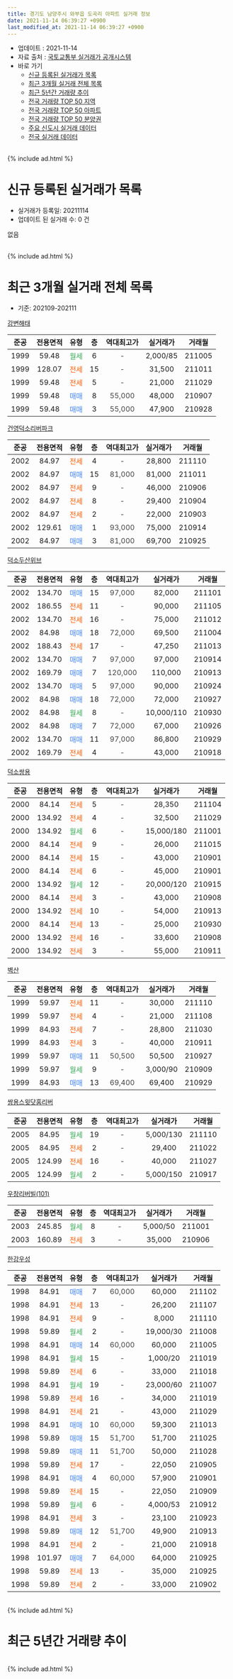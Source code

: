 ```yaml
---
title: 경기도 남양주시 와부읍 도곡리 아파트 실거래 정보
date: 2021-11-14 06:39:27 +0900
last_modified_at: 2021-11-14 06:39:27 +0900
---
```


* 업데이트 : 2021-11-14
* 자료 출처 : [국토교통부 실거래가 공개시스템](http://rt.molit.go.kr)
* 바로 가기
    * [신규 등록된 실거래가 목록](#신규-등록된-실거래가-목록)
    * [최근 3개월 실거래 전체 목록](#최근-3개월-실거래-전체-목록)
    * [최근 5년간 거래량 추이](#최근-5년간-거래량-추이)
    * [전국 거래량 TOP 50 지역](https://inasie.github.io/apt-trade-info/최근-3개월-전국에서-가장-거래가-많이-발생한-지역)
    * [전국 거래량 TOP 50 아파트](https://inasie.github.io/apt-trade-info/최근-3개월-전국에서-가장-거래가-많이-발생한-아파트)
    * [전국 거래량 TOP 50 분양권](https://inasie.github.io/apt-trade-info/최근-3개월-전국에서-가장-거래가-많이-발생한-분양권)
    * [주요 신도시 실거래 데이터](https://inasie.github.io/apt-trade-info/주요-신도시)
    * [전국 실거래 데이터](https://inasie.github.io/apt-trade-info/전국)
<br>
{% include ad.html %}
<br>

# 신규 등록된 실거래가 목록
* 실거래가 등록일: 20211114
* 업데이트 된 실거래 수: 0 건

없음

<br>
{% include ad.html %}
<br>

# 최근 3개월 실거래 전체 목록
* 기준: 202109-202111


[강변해태](https://search.naver.com/search.naver?query=%EA%B2%BD%EA%B8%B0%EB%8F%84+%EB%82%A8%EC%96%91%EC%A3%BC%EC%8B%9C+%EC%99%80%EB%B6%80%EC%9D%8D+%EB%8F%84%EA%B3%A1%EB%A6%AC+%EA%B0%95%EB%B3%80%ED%95%B4%ED%83%9C)

|준공|전용면적|유형|층|역대최고가|실거래가|거래월|
|:---:|:---:|:---:|:---:|:---:|:---:|:---:|
|1999|59.48|<span style="color:#34a853">월세</span>|6|<span style="color:#444444">-</span>|2,000/85|211005|
|1999|128.07|<span style="color:#ff5a00">전세</span>|15|<span style="color:#444444">-</span>|31,500|211011|
|1999|59.48|<span style="color:#ff5a00">전세</span>|5|<span style="color:#444444">-</span>|21,000|211029|
|1999|59.48|<span style="color:#4285f3">매매</span>|8|<span style="color:#444444">55,000</span>|48,000|210907|
|1999|59.48|<span style="color:#4285f3">매매</span>|3|<span style="color:#444444">55,000</span>|47,900|210928|

[건영덕소리버파크](https://search.naver.com/search.naver?query=%EA%B2%BD%EA%B8%B0%EB%8F%84+%EB%82%A8%EC%96%91%EC%A3%BC%EC%8B%9C+%EC%99%80%EB%B6%80%EC%9D%8D+%EB%8F%84%EA%B3%A1%EB%A6%AC+%EA%B1%B4%EC%98%81%EB%8D%95%EC%86%8C%EB%A6%AC%EB%B2%84%ED%8C%8C%ED%81%AC)

|준공|전용면적|유형|층|역대최고가|실거래가|거래월|
|:---:|:---:|:---:|:---:|:---:|:---:|:---:|
|2002|84.97|<span style="color:#ff5a00">전세</span>|4|<span style="color:#444444">-</span>|28,800|211110|
|2002|84.97|<span style="color:#4285f3">매매</span>|15|<span style="color:#444444">81,000</span>|81,000|211011|
|2002|84.97|<span style="color:#ff5a00">전세</span>|9|<span style="color:#444444">-</span>|46,000|210906|
|2002|84.97|<span style="color:#ff5a00">전세</span>|8|<span style="color:#444444">-</span>|29,400|210904|
|2002|84.97|<span style="color:#ff5a00">전세</span>|2|<span style="color:#444444">-</span>|22,000|210903|
|2002|129.61|<span style="color:#4285f3">매매</span>|1|<span style="color:#444444">93,000</span>|75,000|210914|
|2002|84.97|<span style="color:#4285f3">매매</span>|3|<span style="color:#444444">81,000</span>|69,700|210925|

[덕소두산위브](https://search.naver.com/search.naver?query=%EA%B2%BD%EA%B8%B0%EB%8F%84+%EB%82%A8%EC%96%91%EC%A3%BC%EC%8B%9C+%EC%99%80%EB%B6%80%EC%9D%8D+%EB%8F%84%EA%B3%A1%EB%A6%AC+%EB%8D%95%EC%86%8C%EB%91%90%EC%82%B0%EC%9C%84%EB%B8%8C)

|준공|전용면적|유형|층|역대최고가|실거래가|거래월|
|:---:|:---:|:---:|:---:|:---:|:---:|:---:|
|2002|134.70|<span style="color:#4285f3">매매</span>|15|<span style="color:#444444">97,000</span>|82,000|211101|
|2002|186.55|<span style="color:#ff5a00">전세</span>|11|<span style="color:#444444">-</span>|90,000|211105|
|2002|134.70|<span style="color:#ff5a00">전세</span>|16|<span style="color:#444444">-</span>|75,000|211012|
|2002|84.98|<span style="color:#4285f3">매매</span>|18|<span style="color:#444444">72,000</span>|69,500|211004|
|2002|188.43|<span style="color:#ff5a00">전세</span>|17|<span style="color:#444444">-</span>|47,250|211013|
|2002|134.70|<span style="color:#4285f3">매매</span>|7|<span style="color:#444444">97,000</span>|97,000|210914|
|2002|169.79|<span style="color:#4285f3">매매</span>|7|<span style="color:#444444">120,000</span>|110,000|210913|
|2002|134.70|<span style="color:#4285f3">매매</span>|5|<span style="color:#444444">97,000</span>|90,000|210924|
|2002|84.98|<span style="color:#4285f3">매매</span>|18|<span style="color:#444444">72,000</span>|72,000|210927|
|2002|84.98|<span style="color:#34a853">월세</span>|8|<span style="color:#444444">-</span>|10,000/110|210930|
|2002|84.98|<span style="color:#4285f3">매매</span>|7|<span style="color:#444444">72,000</span>|67,000|210926|
|2002|134.70|<span style="color:#4285f3">매매</span>|11|<span style="color:#444444">97,000</span>|86,800|210929|
|2002|169.79|<span style="color:#ff5a00">전세</span>|4|<span style="color:#444444">-</span>|43,000|210918|

[덕소쌍용](https://search.naver.com/search.naver?query=%EA%B2%BD%EA%B8%B0%EB%8F%84+%EB%82%A8%EC%96%91%EC%A3%BC%EC%8B%9C+%EC%99%80%EB%B6%80%EC%9D%8D+%EB%8F%84%EA%B3%A1%EB%A6%AC+%EB%8D%95%EC%86%8C%EC%8C%8D%EC%9A%A9)

|준공|전용면적|유형|층|역대최고가|실거래가|거래월|
|:---:|:---:|:---:|:---:|:---:|:---:|:---:|
|2000|84.14|<span style="color:#ff5a00">전세</span>|5|<span style="color:#444444">-</span>|28,350|211104|
|2000|134.92|<span style="color:#ff5a00">전세</span>|4|<span style="color:#444444">-</span>|32,500|211029|
|2000|134.92|<span style="color:#34a853">월세</span>|6|<span style="color:#444444">-</span>|15,000/180|211001|
|2000|84.14|<span style="color:#ff5a00">전세</span>|9|<span style="color:#444444">-</span>|26,000|211015|
|2000|84.14|<span style="color:#ff5a00">전세</span>|15|<span style="color:#444444">-</span>|43,000|210901|
|2000|84.14|<span style="color:#ff5a00">전세</span>|6|<span style="color:#444444">-</span>|45,000|210901|
|2000|134.92|<span style="color:#34a853">월세</span>|12|<span style="color:#444444">-</span>|20,000/120|210915|
|2000|84.14|<span style="color:#ff5a00">전세</span>|3|<span style="color:#444444">-</span>|43,000|210908|
|2000|134.92|<span style="color:#ff5a00">전세</span>|10|<span style="color:#444444">-</span>|54,000|210913|
|2000|84.14|<span style="color:#ff5a00">전세</span>|13|<span style="color:#444444">-</span>|25,000|210930|
|2000|134.92|<span style="color:#ff5a00">전세</span>|16|<span style="color:#444444">-</span>|33,600|210908|
|2000|134.92|<span style="color:#ff5a00">전세</span>|3|<span style="color:#444444">-</span>|55,000|210911|

[벽산](https://search.naver.com/search.naver?query=%EA%B2%BD%EA%B8%B0%EB%8F%84+%EB%82%A8%EC%96%91%EC%A3%BC%EC%8B%9C+%EC%99%80%EB%B6%80%EC%9D%8D+%EB%8F%84%EA%B3%A1%EB%A6%AC+%EB%B2%BD%EC%82%B0)

|준공|전용면적|유형|층|역대최고가|실거래가|거래월|
|:---:|:---:|:---:|:---:|:---:|:---:|:---:|
|1999|59.97|<span style="color:#ff5a00">전세</span>|11|<span style="color:#444444">-</span>|30,000|211110|
|1999|59.97|<span style="color:#ff5a00">전세</span>|4|<span style="color:#444444">-</span>|21,000|211108|
|1999|84.93|<span style="color:#ff5a00">전세</span>|7|<span style="color:#444444">-</span>|28,800|211030|
|1999|84.93|<span style="color:#ff5a00">전세</span>|3|<span style="color:#444444">-</span>|40,000|210911|
|1999|59.97|<span style="color:#4285f3">매매</span>|11|<span style="color:#444444">50,500</span>|50,500|210927|
|1999|59.97|<span style="color:#34a853">월세</span>|9|<span style="color:#444444">-</span>|3,000/90|210909|
|1999|84.93|<span style="color:#4285f3">매매</span>|13|<span style="color:#444444">69,400</span>|69,400|210929|


<script async src="//pagead2.googlesyndication.com/pagead/js/adsbygoogle.js"></script>
<!-- 기본 -->
<ins class="adsbygoogle"
     style="display:block"
     data-ad-client="ca-pub-2446590836940007"
     data-ad-slot="1659523306"
     data-ad-format="auto"
     data-full-width-responsive="true"></ins>
<script>
(adsbygoogle = window.adsbygoogle || []).push({});
</script>


[쌍용스윗닷홈리버](https://search.naver.com/search.naver?query=%EA%B2%BD%EA%B8%B0%EB%8F%84+%EB%82%A8%EC%96%91%EC%A3%BC%EC%8B%9C+%EC%99%80%EB%B6%80%EC%9D%8D+%EB%8F%84%EA%B3%A1%EB%A6%AC+%EC%8C%8D%EC%9A%A9%EC%8A%A4%EC%9C%97%EB%8B%B7%ED%99%88%EB%A6%AC%EB%B2%84)

|준공|전용면적|유형|층|역대최고가|실거래가|거래월|
|:---:|:---:|:---:|:---:|:---:|:---:|:---:|
|2005|84.95|<span style="color:#34a853">월세</span>|19|<span style="color:#444444">-</span>|5,000/130|211110|
|2005|84.95|<span style="color:#ff5a00">전세</span>|2|<span style="color:#444444">-</span>|29,400|211022|
|2005|124.99|<span style="color:#ff5a00">전세</span>|16|<span style="color:#444444">-</span>|40,000|211027|
|2005|124.99|<span style="color:#34a853">월세</span>|2|<span style="color:#444444">-</span>|5,000/150|210917|

[우창리버빌(101)](https://search.naver.com/search.naver?query=%EA%B2%BD%EA%B8%B0%EB%8F%84+%EB%82%A8%EC%96%91%EC%A3%BC%EC%8B%9C+%EC%99%80%EB%B6%80%EC%9D%8D+%EB%8F%84%EA%B3%A1%EB%A6%AC+%EC%9A%B0%EC%B0%BD%EB%A6%AC%EB%B2%84%EB%B9%8C%28101%29)

|준공|전용면적|유형|층|역대최고가|실거래가|거래월|
|:---:|:---:|:---:|:---:|:---:|:---:|:---:|
|2003|245.85|<span style="color:#34a853">월세</span>|8|<span style="color:#444444">-</span>|5,000/50|211001|
|2003|160.89|<span style="color:#ff5a00">전세</span>|3|<span style="color:#444444">-</span>|35,000|210906|

[한강우성](https://search.naver.com/search.naver?query=%EA%B2%BD%EA%B8%B0%EB%8F%84+%EB%82%A8%EC%96%91%EC%A3%BC%EC%8B%9C+%EC%99%80%EB%B6%80%EC%9D%8D+%EB%8F%84%EA%B3%A1%EB%A6%AC+%ED%95%9C%EA%B0%95%EC%9A%B0%EC%84%B1)

|준공|전용면적|유형|층|역대최고가|실거래가|거래월|
|:---:|:---:|:---:|:---:|:---:|:---:|:---:|
|1998|84.91|<span style="color:#4285f3">매매</span>|7|<span style="color:#444444">60,000</span>|60,000|211102|
|1998|84.91|<span style="color:#ff5a00">전세</span>|13|<span style="color:#444444">-</span>|26,200|211107|
|1998|84.91|<span style="color:#ff5a00">전세</span>|9|<span style="color:#444444">-</span>|8,000|211110|
|1998|59.89|<span style="color:#34a853">월세</span>|2|<span style="color:#444444">-</span>|19,000/30|211008|
|1998|84.91|<span style="color:#4285f3">매매</span>|14|<span style="color:#444444">60,000</span>|60,000|211005|
|1998|84.91|<span style="color:#34a853">월세</span>|15|<span style="color:#444444">-</span>|1,000/20|211019|
|1998|59.89|<span style="color:#ff5a00">전세</span>|6|<span style="color:#444444">-</span>|33,000|211018|
|1998|84.91|<span style="color:#34a853">월세</span>|19|<span style="color:#444444">-</span>|23,000/60|211007|
|1998|59.89|<span style="color:#ff5a00">전세</span>|16|<span style="color:#444444">-</span>|34,000|211019|
|1998|84.91|<span style="color:#ff5a00">전세</span>|21|<span style="color:#444444">-</span>|43,000|211029|
|1998|84.91|<span style="color:#4285f3">매매</span>|10|<span style="color:#444444">60,000</span>|59,300|211013|
|1998|59.89|<span style="color:#4285f3">매매</span>|15|<span style="color:#444444">51,700</span>|51,700|211025|
|1998|59.89|<span style="color:#4285f3">매매</span>|11|<span style="color:#444444">51,700</span>|50,000|211028|
|1998|59.89|<span style="color:#ff5a00">전세</span>|17|<span style="color:#444444">-</span>|22,050|210905|
|1998|84.91|<span style="color:#4285f3">매매</span>|4|<span style="color:#444444">60,000</span>|57,900|210901|
|1998|59.89|<span style="color:#ff5a00">전세</span>|15|<span style="color:#444444">-</span>|22,050|210909|
|1998|59.89|<span style="color:#34a853">월세</span>|6|<span style="color:#444444">-</span>|4,000/53|210912|
|1998|84.91|<span style="color:#ff5a00">전세</span>|3|<span style="color:#444444">-</span>|23,100|210923|
|1998|59.89|<span style="color:#4285f3">매매</span>|12|<span style="color:#444444">51,700</span>|49,900|210913|
|1998|84.91|<span style="color:#ff5a00">전세</span>|2|<span style="color:#444444">-</span>|21,000|210918|
|1998|101.97|<span style="color:#4285f3">매매</span>|7|<span style="color:#444444">64,000</span>|64,000|210925|
|1998|59.89|<span style="color:#ff5a00">전세</span>|13|<span style="color:#444444">-</span>|35,000|210925|
|1998|59.89|<span style="color:#ff5a00">전세</span>|2|<span style="color:#444444">-</span>|33,000|210902|


<br>
{% include ad.html %}
<br>

# 최근 5년간 거래량 추이


<div style="width:100%;">
    <canvas id="deal_progress" height="200"></canvas>
</div>

<script>
new Chart(document.getElementById("deal_progress"), {
    type: 'line',
    data: {
        labels: ['201611','201612','201701','201702','201703','201704','201705','201706','201707','201708','201709','201710','201711','201712','201801','201802','201803','201804','201805','201806','201807','201808','201809','201810','201811','201812','201901','201902','201903','201904','201905','201906','201907','201908','201909','201910','201911','201912','202001','202002','202003','202004','202005','202006','202007','202008','202009','202010','202011','202012','202101','202102','202103','202104','202105','202106','202107','202108','202109','202110','202111'],
        datasets: [{
            label: '매매',
            pointRadius: 1,
            data: [33, 23, 17, 15, 34, 36, 46, 62, 33, 43, 29, 38, 33, 22, 25, 35, 43, 35, 22, 25, 26, 31, 54, 36, 21, 14, 23, 14, 22, 19, 14, 19, 22, 28, 15, 42, 64, 64, 64, 195, 120, 77, 82, 144, 43, 34, 25, 23, 37, 43, 43, 25, 29, 32, 28, 19, 26, 26, 15, 6, 2],
            borderColor: "rgba(255, 201, 14, 1)",
            backgroundColor: "rgba(255, 201, 14, 0.5)",
            fill: false,
            lineTension: 0
        },{
            label: '전월세',
            pointRadius: 1,
            data: [30, 33, 30, 41, 39, 39, 35, 42, 32, 37, 29, 29, 25, 31, 28, 30, 36, 31, 19, 21, 21, 31, 34, 29, 17, 18, 20, 26, 14, 20, 28, 28, 14, 41, 27, 32, 17, 31, 19, 72, 34, 30, 33, 38, 31, 20, 19, 28, 20, 29, 35, 26, 34, 67, 55, 54, 40, 48, 24, 18, 8],
            borderColor: "rgba(0, 141, 185, 1)",
            backgroundColor: "rgba(0, 141, 185, 0.5)",
            fill: false,
            lineTension: 0
        }
        ]
    },
    options: {
        responsive: true,
        title: {
            display: false
        },
        tooltips: {
            mode: 'index',
            intersect: false
        },
        hover: {
            mode: 'nearest',
            intersect: true
        },
        scales: {
            xAxes: [{
                display: true,
                scaleLabel: {
                    display: true,
                    labelString: '년/월'
                }
            }],
            yAxes: [{
                display: true,
                ticks: {
                    suggestedMin: 0,
                },
                scaleLabel: {
                    display: true,
                    labelString: '실거래 수'
                }
            }]
        }
    }
});

</script>


<br>
{% include ad.html %}
<br>

